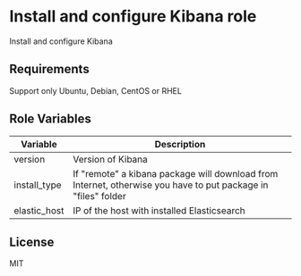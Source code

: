 Install and configure Kibana role
=========

Install and configure Kibana

Requirements
------------

Support only Ubuntu, Debian, CentOS or RHEL 

Role Variables
--------------

|Variable|Description|
|--------|-----------|
|version| Version of Kibana|
|install_type| If "remote" a kibana package will download from Internet, otherwise you have to put package in "files" folder|
|elastic_host| IP of the host with installed Elasticsearch|

License
-------

MIT
